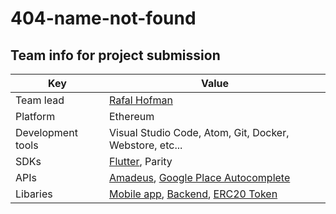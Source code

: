 # 404-name-not-found

## Team info for project submission

|Key|Value|
|-|-|
|Team lead | [Rafal Hofman](https://github.com/RafalBDS)|
|Platform | Ethereum |
|Development tools |Visual Studio Code, Atom, Git, Docker, Webstore, etc... |
|SDKs|[Flutter](https://flutter.io/), Parity|
|APIs|[Amadeus](https://test.api.amadeus.com), [Google Place Autocomplete](https://developers.google.com/maps/documentation/javascript/examples/places-autocomplete)|
|Libaries|[Mobile app](https://github.com/blockchained-mobility-hack/404-name-not-found/blob/master/flutter_app/pubspec.yaml), [Backend](https://github.com/blockchained-mobility-hack/404-name-not-found/blob/master/backend/package.json), [ERC20 Token](https://github.com/OpenZeppelin/openzeppelin-solidity/tree/master/contracts/token/ERC20)|
